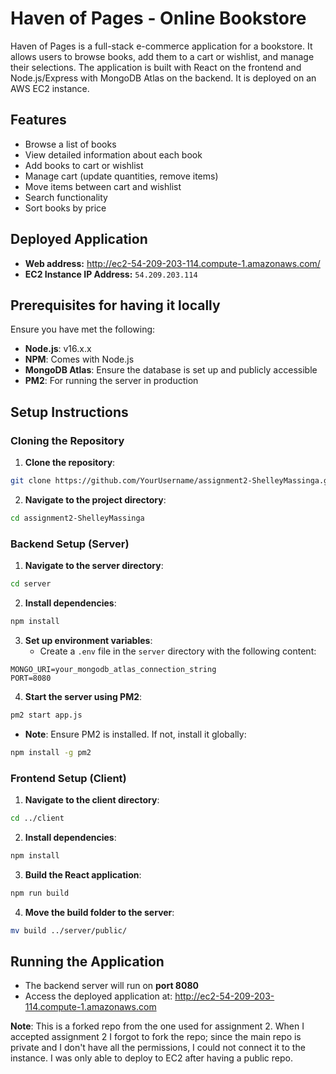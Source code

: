 # Haven of Pages - Online Bookstore

Haven of Pages is a full-stack e-commerce application for a bookstore. It allows users to browse books, add them to a cart or wishlist, and manage their selections. The application is built with React on the frontend and Node.js/Express with MongoDB Atlas on the backend. It is deployed on an AWS EC2 instance.

## Features

- Browse a list of books
- View detailed information about each book
- Add books to cart or wishlist
- Manage cart (update quantities, remove items)
- Move items between cart and wishlist
- Search functionality
- Sort books by price

## Deployed Application

- **Web address:** http://ec2-54-209-203-114.compute-1.amazonaws.com/
- **EC2 Instance IP Address:** `54.209.203.114`

## Prerequisites for having it locally

Ensure you have met the following:

* **Node.js**: v16.x.x
* **NPM**: Comes with Node.js
* **MongoDB Atlas**: Ensure the database is set up and publicly accessible
* **PM2**: For running the server in production
  
## Setup Instructions

### Cloning the Repository

1. **Clone the repository**:
```bash
git clone https://github.com/YourUsername/assignment2-ShelleyMassinga.git
```

2. **Navigate to the project directory**:
```bash
cd assignment2-ShelleyMassinga
```

### Backend Setup (Server)

1. **Navigate to the server directory**:
```bash
cd server
```

2. **Install dependencies**:
```bash
npm install
```

3. **Set up environment variables**:
   * Create a `.env` file in the `server` directory with the following content:
```plaintext
MONGO_URI=your_mongodb_atlas_connection_string
PORT=8080
```

4. **Start the server using PM2**:
```bash
pm2 start app.js
```
   * **Note**: Ensure PM2 is installed. If not, install it globally:
```bash
npm install -g pm2
```

### Frontend Setup (Client)

1. **Navigate to the client directory**:
```bash
cd ../client
```

2. **Install dependencies**:
```bash
npm install
```

3. **Build the React application**:
```bash
npm run build
```

4. **Move the build folder to the server**:
```bash
mv build ../server/public/
```

## Running the Application

* The backend server will run on **port 8080**
* Access the deployed application at: http://ec2-54-209-203-114.compute-1.amazonaws.com





**Note**: This is a forked repo from the one used for assignment 2. When I accepted assignment 2 I forgot to fork the repo; since the main repo is private and I don't have all the permissions, I could not connect it to the instance.  I was only able to deploy to EC2 after having a public repo.

